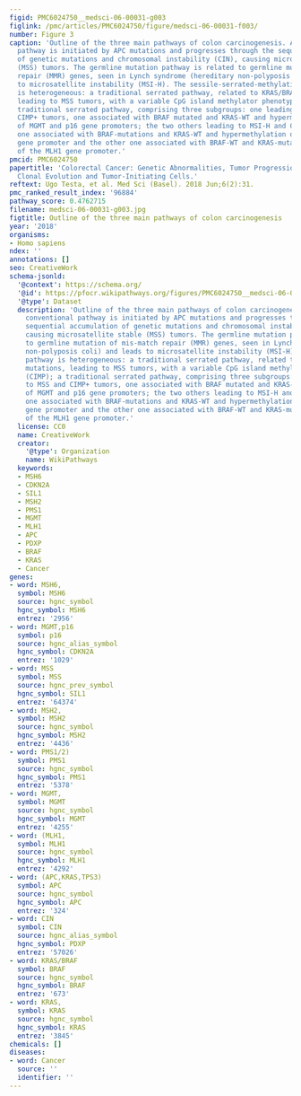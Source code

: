 ```yaml
---
figid: PMC6024750__medsci-06-00031-g003
figlink: /pmc/articles/PMC6024750/figure/medsci-06-00031-f003/
number: Figure 3
caption: 'Outline of the three main pathways of colon carcinogenesis. A classic, conventional
  pathway is initiated by APC mutations and progresses through the sequential accumulation
  of genetic mutations and chromosomal instability (CIN), causing microsatellite stable
  (MSS) tumors. The germline mutation pathway is related to germline mutation of mis-match
  repair (MMR) genes, seen in Lynch syndrome (hereditary non-polyposis coli) and leads
  to microsatellite instability (MSI-H). The sessile-serrated-methylation pathway
  is heterogeneous: a traditional serrated pathway, related to KRAS/BRAF mutations,
  leading to MSS tumors, with a variable CpG island methylator phenotype (CIMP); a
  traditional serrated pathway, comprising three subgroups: one leading to MSS and
  CIMP+ tumors, one associated with BRAF mutated and KRAS-WT and hypermethylation
  of MGMT and p16 gene promoters; the two others leading to MSI-H and CIMP+ tumors,
  one associated with BRAF-mutations and KRAS-WT and hypermethylation of the MLH1
  gene promoter and the other one associated with BRAF-WT and KRAS-mutated and hypermethylation
  of the MLH1 gene promoter.'
pmcid: PMC6024750
papertitle: 'Colorectal Cancer: Genetic Abnormalities, Tumor Progression, Tumor Heterogeneity,
  Clonal Evolution and Tumor-Initiating Cells.'
reftext: Ugo Testa, et al. Med Sci (Basel). 2018 Jun;6(2):31.
pmc_ranked_result_index: '96884'
pathway_score: 0.4762715
filename: medsci-06-00031-g003.jpg
figtitle: Outline of the three main pathways of colon carcinogenesis
year: '2018'
organisms:
- Homo sapiens
ndex: ''
annotations: []
seo: CreativeWork
schema-jsonld:
  '@context': https://schema.org/
  '@id': https://pfocr.wikipathways.org/figures/PMC6024750__medsci-06-00031-g003.html
  '@type': Dataset
  description: 'Outline of the three main pathways of colon carcinogenesis. A classic,
    conventional pathway is initiated by APC mutations and progresses through the
    sequential accumulation of genetic mutations and chromosomal instability (CIN),
    causing microsatellite stable (MSS) tumors. The germline mutation pathway is related
    to germline mutation of mis-match repair (MMR) genes, seen in Lynch syndrome (hereditary
    non-polyposis coli) and leads to microsatellite instability (MSI-H). The sessile-serrated-methylation
    pathway is heterogeneous: a traditional serrated pathway, related to KRAS/BRAF
    mutations, leading to MSS tumors, with a variable CpG island methylator phenotype
    (CIMP); a traditional serrated pathway, comprising three subgroups: one leading
    to MSS and CIMP+ tumors, one associated with BRAF mutated and KRAS-WT and hypermethylation
    of MGMT and p16 gene promoters; the two others leading to MSI-H and CIMP+ tumors,
    one associated with BRAF-mutations and KRAS-WT and hypermethylation of the MLH1
    gene promoter and the other one associated with BRAF-WT and KRAS-mutated and hypermethylation
    of the MLH1 gene promoter.'
  license: CC0
  name: CreativeWork
  creator:
    '@type': Organization
    name: WikiPathways
  keywords:
  - MSH6
  - CDKN2A
  - SIL1
  - MSH2
  - PMS1
  - MGMT
  - MLH1
  - APC
  - PDXP
  - BRAF
  - KRAS
  - Cancer
genes:
- word: MSH6,
  symbol: MSH6
  source: hgnc_symbol
  hgnc_symbol: MSH6
  entrez: '2956'
- word: MGMT,p16
  symbol: p16
  source: hgnc_alias_symbol
  hgnc_symbol: CDKN2A
  entrez: '1029'
- word: MSS
  symbol: MSS
  source: hgnc_prev_symbol
  hgnc_symbol: SIL1
  entrez: '64374'
- word: MSH2,
  symbol: MSH2
  source: hgnc_symbol
  hgnc_symbol: MSH2
  entrez: '4436'
- word: PMS1/2)
  symbol: PMS1
  source: hgnc_symbol
  hgnc_symbol: PMS1
  entrez: '5378'
- word: MGMT,
  symbol: MGMT
  source: hgnc_symbol
  hgnc_symbol: MGMT
  entrez: '4255'
- word: (MLH1,
  symbol: MLH1
  source: hgnc_symbol
  hgnc_symbol: MLH1
  entrez: '4292'
- word: (APC,KRAS,TPS3)
  symbol: APC
  source: hgnc_symbol
  hgnc_symbol: APC
  entrez: '324'
- word: CIN
  symbol: CIN
  source: hgnc_alias_symbol
  hgnc_symbol: PDXP
  entrez: '57026'
- word: KRAS/BRAF
  symbol: BRAF
  source: hgnc_symbol
  hgnc_symbol: BRAF
  entrez: '673'
- word: KRAS,
  symbol: KRAS
  source: hgnc_symbol
  hgnc_symbol: KRAS
  entrez: '3845'
chemicals: []
diseases:
- word: Cancer
  source: ''
  identifier: ''
---
```

